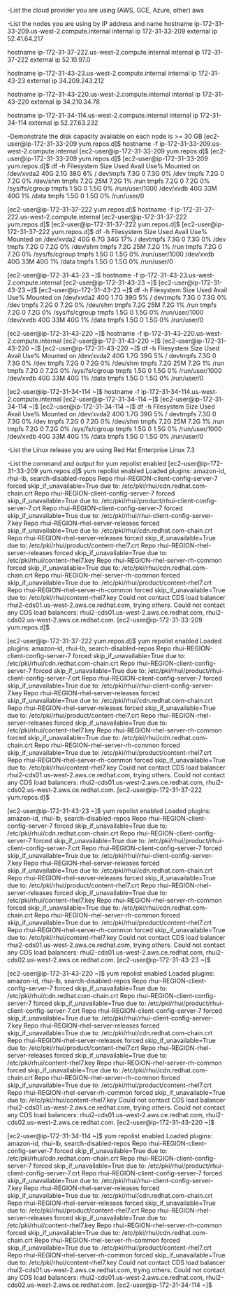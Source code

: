 -List the cloud provider you are using (AWS, GCE, Azure, other)
aws


-List the nodes you are using by IP address and name
hostname ip-172-31-33-209.us-west-2.compute.internal
internal ip 172-31-33-209
external ip 52.41.64.217

hostname ip-172-31-37-222.us-west-2.compute.internal
internal ip 172-31-37-222
external ip 52.10.97.0

hostname ip-172-31-43-23.us-west-2.compute.internal
internal ip 172-31-43-23
external ip 34.209.243.212

hostname ip-172-31-43-220.us-west-2.compute.internal
internal ip 172-31-43-220
external ip 34.210.34.78

hostname ip-172-31-34-114.us-west-2.compute.internal
internal ip 172-31-34-114
external ip 52.27.63.232


-Demonstrate the disk capacity available on each node is >= 30 GB
[ec2-user@ip-172-31-33-209 yum.repos.d]$ hostname -f
ip-172-31-33-209.us-west-2.compute.internal
[ec2-user@ip-172-31-33-209 yum.repos.d]$
[ec2-user@ip-172-31-33-209 yum.repos.d]$
[ec2-user@ip-172-31-33-209 yum.repos.d]$  df -h
Filesystem      Size  Used Avail Use% Mounted on
/dev/xvda2       40G  2.1G   38G   6% /
devtmpfs        7.3G     0  7.3G   0% /dev
tmpfs           7.2G     0  7.2G   0% /dev/shm
tmpfs           7.2G   25M  7.2G   1% /run
tmpfs           7.2G     0  7.2G   0% /sys/fs/cgroup
tmpfs           1.5G     0  1.5G   0% /run/user/1000
/dev/xvdb        40G   33M   40G   1% /data
tmpfs           1.5G     0  1.5G   0% /run/user/0

[ec2-user@ip-172-31-37-222 yum.repos.d]$ hostname -f
ip-172-31-37-222.us-west-2.compute.internal
[ec2-user@ip-172-31-37-222 yum.repos.d]$
[ec2-user@ip-172-31-37-222 yum.repos.d]$
[ec2-user@ip-172-31-37-222 yum.repos.d]$  df -h
Filesystem      Size  Used Avail Use% Mounted on
/dev/xvda2       40G  6.7G   34G  17% /
devtmpfs        7.3G     0  7.3G   0% /dev
tmpfs           7.2G     0  7.2G   0% /dev/shm
tmpfs           7.2G   25M  7.2G   1% /run
tmpfs           7.2G     0  7.2G   0% /sys/fs/cgroup
tmpfs           1.5G     0  1.5G   0% /run/user/1000
/dev/xvdb        40G   33M   40G   1% /data
tmpfs           1.5G     0  1.5G   0% /run/user/0

[ec2-user@ip-172-31-43-23 ~]$ hostname -f
ip-172-31-43-23.us-west-2.compute.internal
[ec2-user@ip-172-31-43-23 ~]$
[ec2-user@ip-172-31-43-23 ~]$
[ec2-user@ip-172-31-43-23 ~]$  df -h
Filesystem      Size  Used Avail Use% Mounted on
/dev/xvda2       40G  1.7G   39G   5% /
devtmpfs        7.3G     0  7.3G   0% /dev
tmpfs           7.2G     0  7.2G   0% /dev/shm
tmpfs           7.2G   25M  7.2G   1% /run
tmpfs           7.2G     0  7.2G   0% /sys/fs/cgroup
tmpfs           1.5G     0  1.5G   0% /run/user/1000
/dev/xvdb        40G   33M   40G   1% /data
tmpfs           1.5G     0  1.5G   0% /run/user/0

[ec2-user@ip-172-31-43-220 ~]$ hostname -f
ip-172-31-43-220.us-west-2.compute.internal
[ec2-user@ip-172-31-43-220 ~]$
[ec2-user@ip-172-31-43-220 ~]$
[ec2-user@ip-172-31-43-220 ~]$  df -h
Filesystem      Size  Used Avail Use% Mounted on
/dev/xvda2       40G  1.7G   39G   5% /
devtmpfs        7.3G     0  7.3G   0% /dev
tmpfs           7.2G     0  7.2G   0% /dev/shm
tmpfs           7.2G   25M  7.2G   1% /run
tmpfs           7.2G     0  7.2G   0% /sys/fs/cgroup
tmpfs           1.5G     0  1.5G   0% /run/user/1000
/dev/xvdb        40G   33M   40G   1% /data
tmpfs           1.5G     0  1.5G   0% /run/user/0

[ec2-user@ip-172-31-34-114 ~]$ hostname -f
ip-172-31-34-114.us-west-2.compute.internal
[ec2-user@ip-172-31-34-114 ~]$
[ec2-user@ip-172-31-34-114 ~]$
[ec2-user@ip-172-31-34-114 ~]$  df -h
Filesystem      Size  Used Avail Use% Mounted on
/dev/xvda2       40G  1.7G   39G   5% /
devtmpfs        7.3G     0  7.3G   0% /dev
tmpfs           7.2G     0  7.2G   0% /dev/shm
tmpfs           7.2G   25M  7.2G   1% /run
tmpfs           7.2G     0  7.2G   0% /sys/fs/cgroup
tmpfs           1.5G     0  1.5G   0% /run/user/1000
/dev/xvdb        40G   33M   40G   1% /data
tmpfs           1.5G     0  1.5G   0% /run/user/0


-List the Linux release you are using
Red Hat Enterprise Linux 7.3


-List the command and output for yum repolist enabled
[ec2-user@ip-172-31-33-209 yum.repos.d]$ yum repolist enabled
Loaded plugins: amazon-id, rhui-lb, search-disabled-repos
Repo rhui-REGION-client-config-server-7 forced skip_if_unavailable=True due to: /etc/pki/rhui/cdn.redhat.com-chain.crt
Repo rhui-REGION-client-config-server-7 forced skip_if_unavailable=True due to: /etc/pki/rhui/product/rhui-client-config-server-7.crt
Repo rhui-REGION-client-config-server-7 forced skip_if_unavailable=True due to: /etc/pki/rhui/rhui-client-config-server-7.key
Repo rhui-REGION-rhel-server-releases forced skip_if_unavailable=True due to: /etc/pki/rhui/cdn.redhat.com-chain.crt
Repo rhui-REGION-rhel-server-releases forced skip_if_unavailable=True due to: /etc/pki/rhui/product/content-rhel7.crt
Repo rhui-REGION-rhel-server-releases forced skip_if_unavailable=True due to: /etc/pki/rhui/content-rhel7.key
Repo rhui-REGION-rhel-server-rh-common forced skip_if_unavailable=True due to: /etc/pki/rhui/cdn.redhat.com-chain.crt
Repo rhui-REGION-rhel-server-rh-common forced skip_if_unavailable=True due to: /etc/pki/rhui/product/content-rhel7.crt
Repo rhui-REGION-rhel-server-rh-common forced skip_if_unavailable=True due to: /etc/pki/rhui/content-rhel7.key
Could not contact CDS load balancer rhui2-cds01.us-west-2.aws.ce.redhat.com, trying others.
Could not contact any CDS load balancers: rhui2-cds01.us-west-2.aws.ce.redhat.com, rhui2-cds02.us-west-2.aws.ce.redhat.com.
[ec2-user@ip-172-31-33-209 yum.repos.d]$

[ec2-user@ip-172-31-37-222 yum.repos.d]$ yum repolist enabled
Loaded plugins: amazon-id, rhui-lb, search-disabled-repos
Repo rhui-REGION-client-config-server-7 forced skip_if_unavailable=True due to: /etc/pki/rhui/cdn.redhat.com-chain.crt
Repo rhui-REGION-client-config-server-7 forced skip_if_unavailable=True due to: /etc/pki/rhui/product/rhui-client-config-server-7.crt
Repo rhui-REGION-client-config-server-7 forced skip_if_unavailable=True due to: /etc/pki/rhui/rhui-client-config-server-7.key
Repo rhui-REGION-rhel-server-releases forced skip_if_unavailable=True due to: /etc/pki/rhui/cdn.redhat.com-chain.crt
Repo rhui-REGION-rhel-server-releases forced skip_if_unavailable=True due to: /etc/pki/rhui/product/content-rhel7.crt
Repo rhui-REGION-rhel-server-releases forced skip_if_unavailable=True due to: /etc/pki/rhui/content-rhel7.key
Repo rhui-REGION-rhel-server-rh-common forced skip_if_unavailable=True due to: /etc/pki/rhui/cdn.redhat.com-chain.crt
Repo rhui-REGION-rhel-server-rh-common forced skip_if_unavailable=True due to: /etc/pki/rhui/product/content-rhel7.crt
Repo rhui-REGION-rhel-server-rh-common forced skip_if_unavailable=True due to: /etc/pki/rhui/content-rhel7.key
Could not contact CDS load balancer rhui2-cds01.us-west-2.aws.ce.redhat.com, trying others.
Could not contact any CDS load balancers: rhui2-cds01.us-west-2.aws.ce.redhat.com, rhui2-cds02.us-west-2.aws.ce.redhat.com.
[ec2-user@ip-172-31-37-222 yum.repos.d]$

[ec2-user@ip-172-31-43-23 ~]$ yum repolist enabled
Loaded plugins: amazon-id, rhui-lb, search-disabled-repos
Repo rhui-REGION-client-config-server-7 forced skip_if_unavailable=True due to: /etc/pki/rhui/cdn.redhat.com-chain.crt
Repo rhui-REGION-client-config-server-7 forced skip_if_unavailable=True due to: /etc/pki/rhui/product/rhui-client-config-server-7.crt
Repo rhui-REGION-client-config-server-7 forced skip_if_unavailable=True due to: /etc/pki/rhui/rhui-client-config-server-7.key
Repo rhui-REGION-rhel-server-releases forced skip_if_unavailable=True due to: /etc/pki/rhui/cdn.redhat.com-chain.crt
Repo rhui-REGION-rhel-server-releases forced skip_if_unavailable=True due to: /etc/pki/rhui/product/content-rhel7.crt
Repo rhui-REGION-rhel-server-releases forced skip_if_unavailable=True due to: /etc/pki/rhui/content-rhel7.key
Repo rhui-REGION-rhel-server-rh-common forced skip_if_unavailable=True due to: /etc/pki/rhui/cdn.redhat.com-chain.crt
Repo rhui-REGION-rhel-server-rh-common forced skip_if_unavailable=True due to: /etc/pki/rhui/product/content-rhel7.crt
Repo rhui-REGION-rhel-server-rh-common forced skip_if_unavailable=True due to: /etc/pki/rhui/content-rhel7.key
Could not contact CDS load balancer rhui2-cds01.us-west-2.aws.ce.redhat.com, trying others.
Could not contact any CDS load balancers: rhui2-cds01.us-west-2.aws.ce.redhat.com, rhui2-cds02.us-west-2.aws.ce.redhat.com.
[ec2-user@ip-172-31-43-23 ~]$

[ec2-user@ip-172-31-43-220 ~]$ yum repolist enabled
Loaded plugins: amazon-id, rhui-lb, search-disabled-repos
Repo rhui-REGION-client-config-server-7 forced skip_if_unavailable=True due to: /etc/pki/rhui/cdn.redhat.com-chain.crt
Repo rhui-REGION-client-config-server-7 forced skip_if_unavailable=True due to: /etc/pki/rhui/product/rhui-client-config-server-7.crt
Repo rhui-REGION-client-config-server-7 forced skip_if_unavailable=True due to: /etc/pki/rhui/rhui-client-config-server-7.key
Repo rhui-REGION-rhel-server-releases forced skip_if_unavailable=True due to: /etc/pki/rhui/cdn.redhat.com-chain.crt
Repo rhui-REGION-rhel-server-releases forced skip_if_unavailable=True due to: /etc/pki/rhui/product/content-rhel7.crt
Repo rhui-REGION-rhel-server-releases forced skip_if_unavailable=True due to: /etc/pki/rhui/content-rhel7.key
Repo rhui-REGION-rhel-server-rh-common forced skip_if_unavailable=True due to: /etc/pki/rhui/cdn.redhat.com-chain.crt
Repo rhui-REGION-rhel-server-rh-common forced skip_if_unavailable=True due to: /etc/pki/rhui/product/content-rhel7.crt
Repo rhui-REGION-rhel-server-rh-common forced skip_if_unavailable=True due to: /etc/pki/rhui/content-rhel7.key
Could not contact CDS load balancer rhui2-cds01.us-west-2.aws.ce.redhat.com, trying others.
Could not contact any CDS load balancers: rhui2-cds01.us-west-2.aws.ce.redhat.com, rhui2-cds02.us-west-2.aws.ce.redhat.com.
[ec2-user@ip-172-31-43-220 ~]$

[ec2-user@ip-172-31-34-114 ~]$ yum repolist enabled
Loaded plugins: amazon-id, rhui-lb, search-disabled-repos
Repo rhui-REGION-client-config-server-7 forced skip_if_unavailable=True due to: /etc/pki/rhui/cdn.redhat.com-chain.crt
Repo rhui-REGION-client-config-server-7 forced skip_if_unavailable=True due to: /etc/pki/rhui/product/rhui-client-config-server-7.crt
Repo rhui-REGION-client-config-server-7 forced skip_if_unavailable=True due to: /etc/pki/rhui/rhui-client-config-server-7.key
Repo rhui-REGION-rhel-server-releases forced skip_if_unavailable=True due to: /etc/pki/rhui/cdn.redhat.com-chain.crt
Repo rhui-REGION-rhel-server-releases forced skip_if_unavailable=True due to: /etc/pki/rhui/product/content-rhel7.crt
Repo rhui-REGION-rhel-server-releases forced skip_if_unavailable=True due to: /etc/pki/rhui/content-rhel7.key
Repo rhui-REGION-rhel-server-rh-common forced skip_if_unavailable=True due to: /etc/pki/rhui/cdn.redhat.com-chain.crt
Repo rhui-REGION-rhel-server-rh-common forced skip_if_unavailable=True due to: /etc/pki/rhui/product/content-rhel7.crt
Repo rhui-REGION-rhel-server-rh-common forced skip_if_unavailable=True due to: /etc/pki/rhui/content-rhel7.key
Could not contact CDS load balancer rhui2-cds01.us-west-2.aws.ce.redhat.com, trying others.
Could not contact any CDS load balancers: rhui2-cds01.us-west-2.aws.ce.redhat.com, rhui2-cds02.us-west-2.aws.ce.redhat.com.
[ec2-user@ip-172-31-34-114 ~]$


